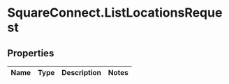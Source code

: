 # SquareConnect.ListLocationsRequest

## Properties
Name | Type | Description | Notes
------------ | ------------- | ------------- | -------------


